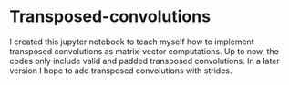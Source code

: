# Transposed-convolutions
I created this jupyter notebook to teach myself how to implement transposed convolutions as matrix-vector computations. Up to now, the codes only include valid and padded transposed convolutions. In a later version I hope to add transposed convolutions with strides.

